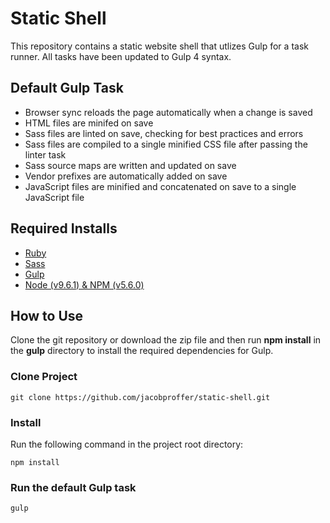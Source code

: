 # Static Shell

This repository contains a static website shell that utlizes Gulp for a task runner. All tasks have been updated to Gulp 4 syntax.

## Default Gulp Task

+ Browser sync reloads the page automatically when a change is saved
+ HTML files are minifed on save
+ Sass files are linted on save, checking for best practices and errors
+ Sass files are compiled to a single minified CSS file after passing the linter task
+ Sass source maps are written and updated on save
+ Vendor prefixes are automatically added on save
+ JavaScript files are minified and concatenated on save to a single JavaScript file

## Required Installs

+ [Ruby](https://www.ruby-lang.org/en/)
+ [Sass](http://sass-lang.com/)
+ [Gulp](https://www.liquidlight.co.uk/blog/article/how-do-i-update-to-gulp-4/)
+ [Node (v9.6.1) & NPM (v5.6.0)](https://nodejs.org/en/)

## How to Use

Clone the git repository or download the zip file and then run **npm install** in the **gulp** directory to install the required dependencies for Gulp.

### Clone Project

    git clone https://github.com/jacobproffer/static-shell.git

### Install

Run the following command in the project root directory:

    npm install

### Run the default Gulp task

    gulp
